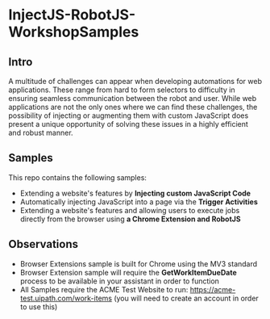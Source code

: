 # InjectJS-RobotJS-WorkshopSamples

## Intro
A multitude of challenges can appear when developing automations for web applications. 
These range from hard to form selectors to difficulty in ensuring seamless communication between the robot and user.
While web applications are not the only ones where we can find these challenges, the possibility of injecting or augmenting them with custom JavaScript does present a unique opportunity of solving these issues in a highly efficient and robust manner.

## Samples
This repo contains the following samples:
+ Extending a website's features by **Injecting custom JavaScript Code**
+ Automatically injecting JavaScript into a page via the **Trigger Activities**
+ Extending a website's features and allowing users to execute jobs directly from the browser using **a Chrome Extension and RobotJS**

## Observations
+ Browser Extensions sample is built for Chrome using the MV3 standard
+ Browser Extension sample will require the **GetWorkItemDueDate** process to be available in your assistant in order to function
+ All Samples require the ACME Test Website to run: https://acme-test.uipath.com/work-items (you will need to create an account in order to use this)
